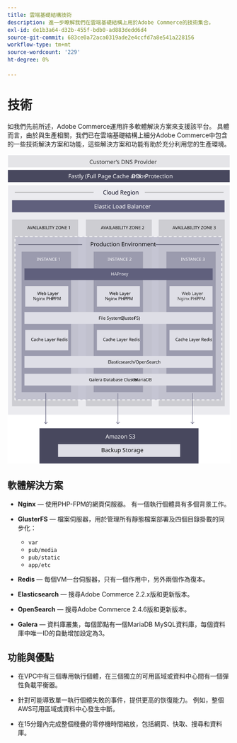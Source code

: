 ```yaml
---
title: 雲端基礎結構技術
description: 進一步瞭解我們在雲端基礎結構上用於Adobe Commerce的技術集合。
exl-id: de1b3a64-d32b-455f-bdb0-ad883dedd6d4
source-git-commit: 683ce0a72aca0319ade2e4ccfd7a8e541a228156
workflow-type: tm+mt
source-wordcount: '229'
ht-degree: 0%

---
```


# 技術

如我們先前所述，Adobe Commerce運用許多軟體解決方案來支援該平台。 具體而言，由於與生產相關，我們已在雲端基礎結構上細分Adobe Commerce中包含的一些技術解決方案和功能，這些解決方案和功能有助於充分利用您的生產環境。

![圖表顯示雲端基礎結構技術上的Adobe Commerce](../../../assets/playbooks/infrastructure-technology.svg)

## 軟體解決方案

- **Nginx** — 使用PHP-FPM的網頁伺服器。 有一個執行個體具有多個背景工作。

- **GlusterFS** — 檔案伺服器，用於管理所有靜態檔案部署及四個目錄掛載的同步化：
   - `var`
   - `pub/media`
   - `pub/static`
   - `app/etc`

- **Redis** — 每個VM一台伺服器，只有一個作用中，另外兩個作為復本。

- **Elasticsearch** — 搜尋Adobe Commerce 2.2.x版和更新版本。

- **OpenSearch** — 搜尋Adobe Commerce 2.4.6版和更新版本。

- **Galera** — 資料庫叢集，每個節點有一個MariaDB MySQL資料庫，每個資料庫中唯一ID的自動增加設定為3。

## 功能與優點

- 在VPC中有三個專用執行個體，在三個獨立的可用區域或資料中心間有一個彈性負載平衡器。

- 針對可能導致單一執行個體失敗的事件，提供更高的恢復能力。 例如，整個AWS可用區域或資料中心發生中斷。

- 在15分鐘內完成整個棧疊的零停機時間縮放，包括網頁、快取、搜尋和資料庫。
